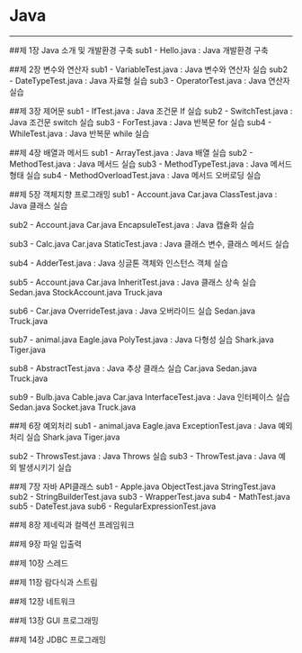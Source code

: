 # Java
---
##제 1장 Java 소개 및 개발환경 구축
sub1 - Hello.java : Java 개발환경 구축

##제 2장  변수와 연산자
sub1 - VariableTest.java : Java 변수와 연산자 실습
sub2 - DateTypeTest.java : Java 자료형 실습
sub3 - OperatorTest.java : Java 연산자 실습

##제 3장 제어문
sub1 - IfTest.java : Java 조건문 If 실습
sub2 - SwitchTest.java : Java 조건문 switch 실습
sub3 - ForTest.java : Java 반복문 for 실습
sub4 - WhileTest.java : Java 반복문 while 실습

##제 4장 배열과 메서드
sub1 - ArrayTest.java : Java 배열 실습
sub2 - MethodTest.java : Java 메서드 실습
sub3 - MethodTypeTest.java :  Java 메서드 형태 실습
sub4 - MethodOverloadTest.java :  Java 메서드 오버로딩 실습

##제 5장 객체지향 프로그래밍
sub1 - Account.java
       Car.java
       ClassTest.java : Java 클래스 실습
       
sub2 - Account.java
       Car.java
       EncapsuleTest.java : Java 캡슐화 실습
       
sub3 - Calc.java
       Car.java
       StaticTest.java : Java 클래스 변수, 클래스 메서드 실습
       
sub4 - AdderTest.java :  Java 싱글톤 객체와 인스턴스 객체 실습 

sub5 - Account.java
       Car.java
       InheritTest.java : Java 클래스 상속 실습
       Sedan.java
       StockAccount.java
       Truck.java
       
sub6 - Car.java
       OverrideTest.java : Java 오버라이드 실습
       Sedan.java
       Truck.java
       
sub7 - animal.java
       Eagle.java
       PolyTest.java : Java 다형성 실습
       Shark.java
       Tiger.java
       
sub8 - AbstractTest.java : Java 추상 클래스 실습
       Car.java
       Sedan.java
       Truck.java
       
sub9 - Bulb.java
       Cable.java
       Car.java
       InterfaceTest.java : Java 인터페이스 실습
       Sedan.java
       Socket.java
       Truck.java

##제 6장 예외처리
sub1 - animal.java
       Eagle.java
       ExceptionTest.java : Java 예외처리 실습
       Shark.java
       Tiger.java 

sub2 - ThrowsTest.java : Java Throws 실습
sub3 - ThrowTest.java : Java 예외 발생시키기 실습

##제 7장 자바 API클래스
sub1 - Apple.java
       ObjectTest.java
       StringTest.java
sub2 - StringBuilderTest.java
sub3 - WrapperTest.java
sub4 - MathTest.java
sub5 - DateTest.java
sub6 - RegularExpressionTest.java

##제 8장 제네릭과 컬렉션 프레임워크

##제 9장 파일 입출력

##제 10장 스레드

##제 11장 람다식과 스트림

##제 12장 네트워크

##제 13장 GUI 프로그래밍

##제 14장 JDBC 프로그래밍


